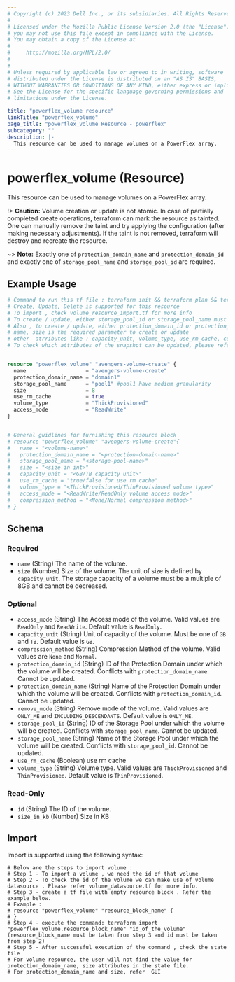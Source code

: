 ```yaml
---
# Copyright (c) 2023 Dell Inc., or its subsidiaries. All Rights Reserved.
# 
# Licensed under the Mozilla Public License Version 2.0 (the "License");
# you may not use this file except in compliance with the License.
# You may obtain a copy of the License at
# 
#     http://mozilla.org/MPL/2.0/
# 
# 
# Unless required by applicable law or agreed to in writing, software
# distributed under the License is distributed on an "AS IS" BASIS,
# WITHOUT WARRANTIES OR CONDITIONS OF ANY KIND, either express or implied.
# See the License for the specific language governing permissions and
# limitations under the License.

title: "powerflex_volume resource"
linkTitle: "powerflex_volume"
page_title: "powerflex_volume Resource - powerflex"
subcategory: ""
description: |-
  This resource can be used to manage volumes on a PowerFlex array.
---
```


# powerflex_volume (Resource)

This resource can be used to manage volumes on a PowerFlex array.

!> **Caution:** Volume creation or update is not atomic. In case of partially completed create operations, terraform can mark the resource as tainted.
One can manually remove the taint and try applying the configuration (after making necessary adjustments).
If the taint is not removed, terraform will destroy and recreate the resource.

~> **Note:** Exactly one of `protection_domain_name` and `protection_domain_id` and exactly one of `storage_pool_name` and `storage_pool_id` are required.

## Example Usage

```terraform
# Command to run this tf file : terraform init && terraform plan && terraform apply
# Create, Update, Delete is supported for this resource
# To import , check volume_resource_import.tf for more info
# To create / update, either storage_pool_id or storage_pool_name must be provided
# Also , to create / update, either protection_domain_id or protection_domain_name must be provided
# name, size is the required parameter to create or update
# other  atrributes like : capacity_unit, volume_type, use_rm_cache, compression_method, access_mode, remove_mode are optional 
# To check which attributes of the snapshot can be updated, please refer Product Guide in the documentation


resource "powerflex_volume" "avengers-volume-create" {
  name                   = "avengers-volume-create"
  protection_domain_name = "domain1"
  storage_pool_name      = "pool1" #pool1 have medium granularity
  size                   = 8
  use_rm_cache           = true
  volume_type            = "ThickProvisioned"
  access_mode            = "ReadWrite"
}


# General guidlines for furnishing this resource block  
# resource "powerflex_volume" "avengers-volume-create"{
# 	name = "<volume-name>"
# 	protection_domain_name = "<protection-domain-name>"
# 	storage_pool_name = "<storage-pool-name>"
# 	size = "<size in int>"
# 	capacity_unit = "<GB/TB capacity unit>"
# 	use_rm_cache = "true/false for use rm cache" 
# 	volume_type = "<ThickProvisioned/ThinProvisioned volume type>" 
# 	access_mode = "<ReadWrite/ReadOnly volume access mode>"
# 	compression_method = "<None/Normal compression method>"
# }
```

<!-- schema generated by tfplugindocs -->
## Schema

### Required

- `name` (String) The name of the volume.
- `size` (Number) Size of the volume. The unit of size is defined by `capacity_unit`. The storage capacity of a volume must be a multiple of 8GB and cannot be decreased.

### Optional

- `access_mode` (String) The Access mode of the volume. Valid values are `ReadOnly` and `ReadWrite`. Default value is `ReadOnly`.
- `capacity_unit` (String) Unit of capacity of the volume. Must be one of `GB` and `TB`. Default value is `GB`.
- `compression_method` (String) Compression Method of the volume. Valid values are `None` and `Normal`.
- `protection_domain_id` (String) ID of the Protection Domain under which the volume will be created. Conflicts with `protection_domain_name`. Cannot be updated.
- `protection_domain_name` (String) Name of the Protection Domain under which the volume will be created. Conflicts with `protection_domain_id`. Cannot be updated.
- `remove_mode` (String) Remove mode of the volume. Valid values are `ONLY_ME` and `INCLUDING_DESCENDANTS`. Default value is `ONLY_ME`.
- `storage_pool_id` (String) ID of the Storage Pool under which the volume will be created. Conflicts with `storage_pool_name`. Cannot be updated.
- `storage_pool_name` (String) Name of the Storage Pool under which the volume will be created. Conflicts with `storage_pool_id`. Cannot be updated.
- `use_rm_cache` (Boolean) use rm cache
- `volume_type` (String) Volume type. Valid values are `ThickProvisioned` and `ThinProvisioned`. Default value is `ThinProvisioned`.

### Read-Only

- `id` (String) The ID of the volume.
- `size_in_kb` (Number) Size in KB

## Import

Import is supported using the following syntax:

```shell
# Below are the steps to import volume :
# Step 1 - To import a volume , we need the id of that volume 
# Step 2 - To check the id of the volume we can make use of volume datasource . Please refer volume_datasource.tf for more info.
# Step 3 - create a tf file with empty resource block . Refer the example below.
# Example :
# resource "powerflex_volume" "resource_block_name" {
# }
# Step 4 - execute the command: terraform import "powerflex_volume.resource_block_name" "id_of_the_volume" (resource_block_name must be taken from step 3 and id must be taken from step 2)
# Step 5 - After successful execution of the command , check the state file
# For volume resource, the user will not find the value for protection_domain_name, size attributes in the state file.
# For protection_domain_name and size, refer  GUI
```